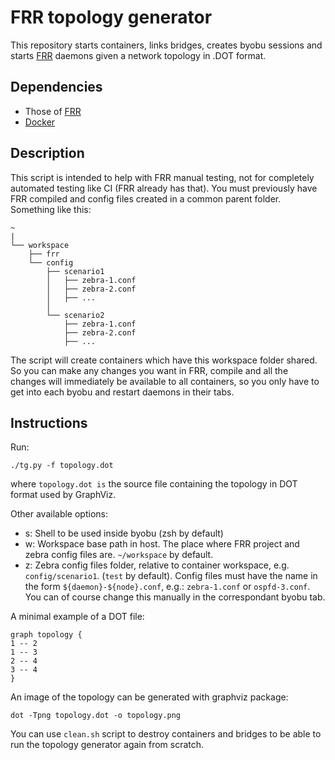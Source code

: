 FRR topology generator
========================

This repository starts containers, links bridges, creates byobu sessions and starts [FRR](https://github.com/FRRouting/frr) daemons given a network topology in .DOT format.

Dependencies
------------

- Those of [FRR](https://github.com/FRRouting/frr/blob/master/doc/Building_FRR_on_Debian8.md)
- [Docker](https://store.docker.com/editions/community/docker-ce-server-debian?tab=description)

Description
-----------

This script is intended to help with FRR manual testing, not for completely automated testing like CI (FRR already has that). You must previously have FRR compiled and config files created in a common parent folder. Something like this:

    ~
    |
    └── workspace
        ├── frr
        └── config
            ├── scenario1
            │   ├── zebra-1.conf
            │   ├── zebra-2.conf
            │   ├── ...
            │
            └── scenario2
                ├── zebra-1.conf
                ├── zebra-2.conf
                ├── ...

The script will create containers which have this workspace folder shared. So you can make any changes you want in FRR, compile and all the changes will immediately be available to all containers, so you only have to get into each byobu and restart daemons in their tabs.

Instructions
------------

Run:

    ./tg.py -f topology.dot

where ```topology.dot is``` the source file containing the topology in DOT format used by GraphViz.

Other available options:

- s: Shell to be used inside byobu (zsh by default)
- w: Workspace base path in host. The place where FRR project and zebra config files are. ```~/workspace``` by default.
- z: Zebra config files folder, relative to container workspace, e.g. ```config/scenario1```. (```test``` by default). Config files must have the name in the form ```${daemon}-${node}.conf```, e.g.: ```zebra-1.conf``` or ```ospfd-3.conf```. You can of course change this manually in the correspondant byobu tab.

A minimal example of a DOT file:

    graph topology {
    1 -- 2
    1 -- 3
    2 -- 4
    3 -- 4
    }

An image of the topology can be generated with graphviz package:

    dot -Tpng topology.dot -o topology.png

You can use ```clean.sh``` script to destroy containers and bridges to be able to run the topology generator again from scratch.
